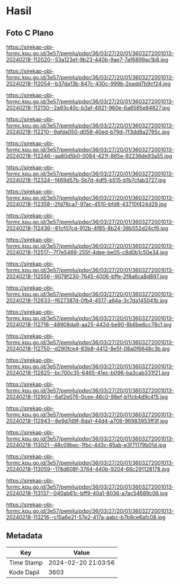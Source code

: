 # Hasil

## Foto C Plano

https://sirekap-obj-formc.kpu.go.id/3e57/pemilu/pdpr/36/03/27/20/01/3603272001013-20240218-112020--53a123ef-9b23-440b-9ae7-7af6899ac1b8.jpg

https://sirekap-obj-formc.kpu.go.id/3e57/pemilu/pdpr/36/03/27/20/01/3603272001013-20240218-112054--b37da13b-847c-430c-999b-2eadd7b9cf24.jpg

https://sirekap-obj-formc.kpu.go.id/3e57/pemilu/pdpr/36/03/27/20/01/3603272001013-20240218-112130--2a93c40c-b3af-4921-960e-6a8585e84827.jpg

https://sirekap-obj-formc.kpu.go.id/3e57/pemilu/pdpr/36/03/27/20/01/3603272001013-20240218-112210--9afda050-d058-40ed-b79d-7f3dd8a2765c.jpg

https://sirekap-obj-formc.kpu.go.id/3e57/pemilu/pdpr/36/03/27/20/01/3603272001013-20240218-112246--aa80d5b0-0084-421f-865e-92236de93a55.jpg

https://sirekap-obj-formc.kpu.go.id/3e57/pemilu/pdpr/36/03/27/20/01/3603272001013-20240218-112324--f469d57b-5b7d-4df5-b515-b1b7cfab3727.jpg

https://sirekap-obj-formc.kpu.go.id/3e57/pemilu/pdpr/36/03/27/20/01/3603272001013-20240218-112358--2fd76ca7-97ac-4510-bfd8-43710f424d29.jpg

https://sirekap-obj-formc.kpu.go.id/3e57/pemilu/pdpr/36/03/27/20/01/3603272001013-20240218-112436--81cf07cd-912b-4f85-8b24-38b552d24cf6.jpg

https://sirekap-obj-formc.kpu.go.id/3e57/pemilu/pdpr/36/03/27/20/01/3603272001013-20240218-112517--7f7e5469-255f-4dee-be05-c8d0b1c50e34.jpg

https://sirekap-obj-formc.kpu.go.id/3e57/pemilu/pdpr/36/03/27/20/01/3603272001013-20240218-112556--9078f230-7645-4006-bffe-2f8a6ca8d897.jpg

https://sirekap-obj-formc.kpu.go.id/3e57/pemilu/pdpr/36/03/27/20/01/3603272001013-20240218-112633--f627387d-0fb4-4517-a64a-3c7da145041b.jpg

https://sirekap-obj-formc.kpu.go.id/3e57/pemilu/pdpr/36/03/27/20/01/3603272001013-20240218-112718--48908da9-aa25-442d-be90-8b6be6cc78c1.jpg

https://sirekap-obj-formc.kpu.go.id/3e57/pemilu/pdpr/36/03/27/20/01/3603272001013-20240218-112750--d290fce4-83b8-4412-8e5f-08a0f6648c3b.jpg

https://sirekap-obj-formc.kpu.go.id/3e57/pemilu/pdpr/36/03/27/20/01/3603272001013-20240218-112825--bc700c35-6465-41ec-b096-ba3cab331f21.jpg

https://sirekap-obj-formc.kpu.go.id/3e57/pemilu/pdpr/36/03/27/20/01/3603272001013-20240218-112903--6af2e076-0cee-46c0-98ef-b11cb4d9c415.jpg

https://sirekap-obj-formc.kpu.go.id/3e57/pemilu/pdpr/36/03/27/20/01/3603272001013-20240218-112943--8e9d7d9f-8da1-44d4-a708-96983953ff3f.jpg

https://sirekap-obj-formc.kpu.go.id/3e57/pemilu/pdpr/36/03/27/20/01/3603272001013-20240218-113021--48c09bec-1fbc-4d3c-85ab-e3f71179b01d.jpg

https://sirekap-obj-formc.kpu.go.id/3e57/pemilu/pdpr/36/03/27/20/01/3603272001013-20240218-113059--178d608f-3764-440b-9204-66c291128178.jpg

https://sirekap-obj-formc.kpu.go.id/3e57/pemilu/pdpr/36/03/27/20/01/3603272001013-20240218-113137--040ab61c-bff9-40a1-8036-a7ac54689c06.jpg

https://sirekap-obj-formc.kpu.go.id/3e57/pemilu/pdpr/36/03/27/20/01/3603272001013-20240218-113216--c15a6e21-57e2-417a-aabc-b7b8ce6afc08.jpg


## Metadata

| Key        | Value               |
| ---------- | ------------------- |
| Time Stamp | 2024-02-20 21:03:56 |
| Kode Dapil | 3603                |



